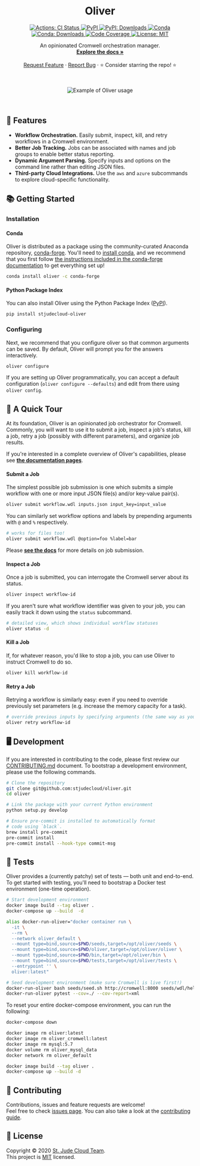 <p align="center">
  <h1 align="center">
    Oliver
  </h1>

  <p align="center">
    <a href="https://actions-badge.atrox.dev/stjudecloud/oliver/goto" target="_blank">
      <img alt="Actions: CI Status"
          src="https://img.shields.io/endpoint.svg?url=https%3A%2F%2Factions-badge.atrox.dev%2Fstjudecloud%2Foliver%2Fbadge&style=flat" />
    </a>
    <a href="https://pypi.org/project/stjudecloud-oliver/" target="_blank">
      <img alt="PyPI"
          src="https://img.shields.io/pypi/v/stjudecloud-oliver?color=orange">
    </a>
    <a href="https://pypi.org/project/stjudecloud-oliver/" target="_blank">
      <img alt="PyPI: Downloads"
          src="https://img.shields.io/pypi/dm/stjudecloud-oliver?color=orange">
    </a>
    <a href="https://anaconda.org/conda-forge/oliver" target="_blank">
      <img alt="Conda"
          src="https://img.shields.io/conda/vn/conda-forge/oliver.svg?color=brightgreen">
    </a>
    <a href="https://anaconda.org/conda-forge/oliver" target="_blank">
      <img alt="Conda: Downloads"
          src="https://img.shields.io/conda/dn/conda-forge/oliver?color=brightgreen">
    </a>
    <a href="https://codecov.io/gh/stjudecloud/oliver" target="_blank">
      <img alt="Code Coverage"
          src="https://codecov.io/gh/stjudecloud/oliver/branch/master/graph/badge.svg" />
    </a>
    <a href="https://github.com/stjudecloud/oliver/blob/master/LICENSE.md" target="_blank">
    <img alt="License: MIT"
          src="https://img.shields.io/badge/License-MIT-blue.svg" />
    </a>
  </p>


  <p align="center">
    An opinionated Cromwell orchestration manager.
    <br />
    <a href="https://stjudecloud.github.io/oliver/"><strong>Explore the docs »</strong></a>
    <br />
    <br />
    <a href="https://github.com/stjudecloud/oliver/issues">Request Feature</a>
    ·
    <a href="https://github.com/stjudecloud/oliver/issues">Report Bug</a>
    ·
    ⭐ Consider starring the repo! ⭐
    <br />
  </p>
</p>

<!-- ## 🎨 Demo -->
<br />
<p align="center">
  <img alt="Example of Oliver usage" src="https://stjudecloud.github.io/oliver/images/oliver-example.gif"/>
</p>
<br />

## 🎨 Features


* <b>Workflow Orchestration.</b> Easily submit, inspect, kill, and retry workflows in a Cromwell environment.
* <b>Better Job Tracking.</b> Jobs can be associated with names and job groups to enable better status reporting.
* <b>Dynamic Argument Parsing.</b> Specify inputs and options on the command line rather than editing JSON files.
* <b>Third-party Cloud Integrations.</b> Use the `aws` and `azure` subcommands to explore cloud-specific functionality.

## 📚 Getting Started

### Installation

#### Conda

Oliver is distributed as a package using the community-curated Anaconda repository, [conda-forge](https://conda-forge.org/). You'll need to [install conda][conda-install], and we recommend that you first follow [the instructions included in the conda-forge documentation][conda-forge-setup] to get everything set up!

```bash
conda install oliver -c conda-forge
```

#### Python Package Index

You can also install Oliver using the Python Package Index ([PyPI](https://pypi.org/)).

```bash
pip install stjudecloud-oliver
```

### Configuring

Next, we recommend that you configure oliver so that common arguments can be saved. By default, Oliver will prompt you for the answers interactively.

```bash
oliver configure
```

If you are setting up Oliver programmatically, you can accept a default configuration (`oliver configure --defaults`) and edit from there using `oliver config`.

## 🚌 A Quick Tour

At its foundation, Oliver is an opinionated job orchestrator for Cromwell. Commonly, you will want to use it to submit a job, inspect a job's status, kill a job, retry a job (possibly with different parameters), and organize job results.

If you're interested in a complete overview of Oliver's capabilities, please see [**the documentation pages**](https://stjudecloud.github.io/oliver/)</a>.

#### Submit a Job

The simplest possible job submission is one which submits a simple workflow with one or more input JSON file(s) and/or key-value pair(s).

```bash
oliver submit workflow.wdl inputs.json input_key=input_value
```

You can similarly set workflow options and labels by prepending arguments with `@` and `%` respectively.

```bash
# works for files too!
oliver submit workflow.wdl @option=foo %label=bar
```

Please [**see the docs**](https://stjudecloud.github.io/oliver/getting-started/submit-jobs/) for more details on job submission.

#### Inspect a Job

Once a job is submitted, you can interrogate the Cromwell server about its status.

```bash
oliver inspect workflow-id
```

If you aren't sure what workflow identifier was given to your job, you can easily track it down using the `status` subcommand.

```bash
# detailed view, which shows individual workflow statuses
oliver status -d
```

#### Kill a Job

If, for whatever reason, you'd like to stop a job, you can use Oliver to instruct Cromwell to do so.

```bash
oliver kill workflow-id
```

#### Retry a Job

Retrying a workflow is similarly easy: even if you need to override previously set parameters (e.g. increase the memory capacity for a task).

```bash
# override previous inputs by specifying arguments (the same way as you would for `submit`).
oliver retry workflow-id
```

## 🖥️ Development

If you are interested in contributing to the code, please first review
our [CONTRIBUTING.md][contributing-md] document. To bootstrap a
development environment, please use the following commands.

```bash
# Clone the repository
git clone git@github.com:stjudecloud/oliver.git
cd oliver

# Link the package with your current Python environment
python setup.py develop

# Ensure pre-commit is installed to automatically format
# code using `black`.
brew install pre-commit
pre-commit install
pre-commit install --hook-type commit-msg
```

## 🚧️ Tests

Oliver provides a (currently patchy) set of tests — both unit and end-to-end. To get started with testing, you'll
need to bootstrap a Docker test environment (one-time operation).

```bash
# Start development environment
docker image build --tag oliver .
docker-compose up --build  -d

alias docker-run-oliver="docker container run \
  -it \
  --rm \
  --network oliver_default \
  --mount type=bind,source=$PWD/seeds,target=/opt/oliver/seeds \
  --mount type=bind,source=$PWD/oliver,target=/opt/oliver/oliver \
  --mount type=bind,source=$PWD/bin,target=/opt/oliver/bin \
  --mount type=bind,source=$PWD/tests,target=/opt/oliver/tests \
  --entrypoint '' \
  oliver:latest"

# Seed development environment (make sure Cromwell is live first!)
docker-run-oliver bash seeds/seed.sh http://cromwell:8000 seeds/wdl/hello.wdl
docker-run-oliver pytest --cov=./ --cov-report=xml
```

To reset your entire docker-compose environment, you can run the following:

```bash
docker-compose down

docker image rm oliver:latest
docker image rm oliver_cromwell:latest
docker image rm mysql:5.7
docker volume rm oliver_mysql_data
docker network rm oliver_default

docker image build --tag oliver .
docker-compose up --build -d
```

## 🤝 Contributing

Contributions, issues and feature requests are welcome!<br />Feel free to check [issues page](https://github.com/stjudecloud/oliver/issues). You can also take a look at the [contributing guide][contributing-md].

## 📝 License

Copyright © 2020 [St. Jude Cloud Team](https://github.com/stjudecloud).<br />
This project is [MIT](https://github.com/stjudecloud/oliver/blob/master/LICENSE.md) licensed.

[conda-install]: https://docs.anaconda.com/anaconda/install/
[conda-forge-setup]: https://conda-forge.org/docs/user/introduction.html#how-can-i-install-packages-from-conda-forge
[contributing-md]: https://github.com/stjudecloud/oliver/blob/master/